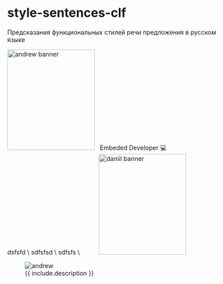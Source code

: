 # style-sentences-clf
Предсказания функциональных стилей речи предложения в русском языке
<p align=”center”>
<img width="200" height="230" src="https://user-images.githubusercontent.com/48509639/208299505-7fa1161e-0641-47f7-9746-eacb9e6a03be.png" alt="andrew banner">
 &nbsp; Embeded Developer 💻<br>
 dsfsfd \
 sdfsfsd \
 sdfsfs \
 &nbsp; &nbsp; &nbsp; &nbsp; &nbsp;
<img width="200" height="230" src="https://user-images.githubusercontent.com/48509639/208299517-5beed843-1348-4fe6-82e7-6e853c036472.png" alt="daniil banner">
 </p>
<figure class="image">
  <img src="https://user-images.githubusercontent.com/48509639/208299505-7fa1161e-0641-47f7-9746-eacb9e6a03be.png" alt="andrew">
  <figcaption>{{ include.description }}</figcaption>
</figure>
